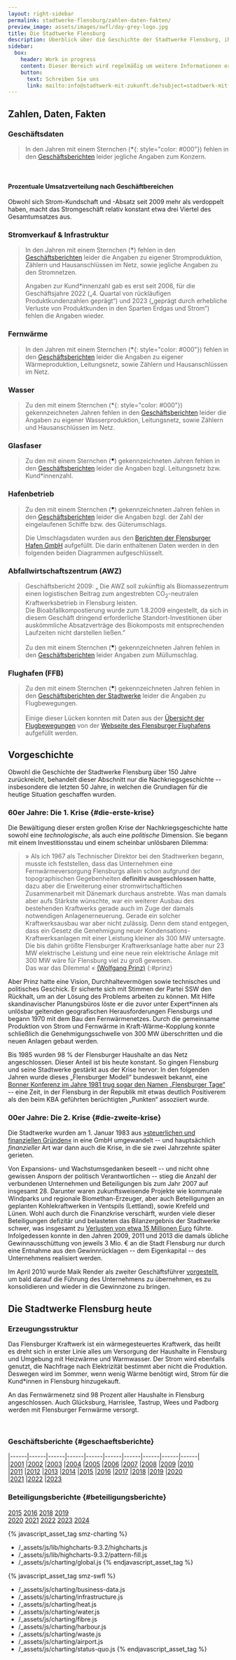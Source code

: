 ```yaml
---
layout: right-sidebar
permalink: stadtwerke-flensburg/zahlen-daten-fakten/
preview_image: assets/images/swfl/day-grey-logo.jpg
title: Die Stadtwerke Flensburg
description: Überblick über die Geschichte der Stadtwerke Flensburg, ihrer Erzeugungsstuktur und wirtschaftlicher Daten der einzelnen Geschäftsbereiche.
sidebar:
  box:
    header: Work in progress
    content: Dieser Bereich wird regelmäßig um weitere Informationen ergänzt. Falls Sie noch offene Fragen haben, schauen Sie doch demnächst noch einmal vorbei oder wenden sich direkt an uns.
    button:
      text: Schreiben Sie uns
      link: mailto:info@stadtwerk-mit-zukunft.de?subject=stadtwerk-mit-zukunft.de
---
```


## Zahlen, Daten, Fakten

### Geschäftsdaten

<div class="row">
  <figure id="umsatz-entwicklung" class="col-6 col-12-wide">
  </figure>
  <figure id="gewinn-entwicklung" class="col-6 col-12-wide">
  </figure>
</div>

> In den Jahren mit einem Sternchen (**\***{: style="color: #000"}) fehlen in den [Geschäftsberichten](#geschaeftsberichte) leider jegliche Angaben zum Konzern.
<br>

<div class="row">
  <figure id="kapitalstruktur" class="col-6 col-12-wide">
  </figure>
  <figure id="gewinnabfuehrung-stadt" class="col-6 col-12-wide">
  </figure>
</div>

#### Prozentuale Umsatzverteilung nach Geschäftbereichen

<div class="row">
  <figure id="umsatz-nach-produkten-verlauf" class="col-8 col-12-wide">
  </figure>
  <div class="col-4 col-12-wide">
    <p>
      Obwohl sich Strom-Kundschaft und -Absatz seit 2009 mehr als verdoppelt haben, macht 
      das Stromgeschäft relativ konstant etwa drei Viertel des Gesamtumsatzes aus.
    </p>
  </div>
</div>

### Stromverkauf & Infrastruktur

<div class="row">
  <figure id="strom" class="col-6 col-12-wide">
  </figure>
  <figure id="stromnetz" class="col-6 col-12-wide">
  </figure>
</div>

<div class="row">
  <figure id="stromabsatz-vs-kundschaft" class="col-6 col-12-wide">
  </figure>
  <blockquote class="col-6 col-12-wide">
    <p>
      In den Jahren mit einem Sternchen (<strong style="font-color: #000">*</strong>) fehlen in den <a href="#geschaeftsberichte">Geschäftsberichten</a> leider die Angaben zu eigener Stromproduktion, Zählern und Hausanschlüssen im Netz, sowie jegliche Angaben zu den Stromnetzen.
    </p>
    <p>
      Angaben zur Kund*innenzahl gab es erst seit 2006, für die Geschäftsjahre 2022 („4. Quartal von rückläufigen Produktkundenzahlen geprägt“) und 2023 („geprägt durch erhebliche Verluste von Produktkunden in den Sparten Erdgas und Strom“) fehlen die Angaben wieder.
    </p>
  </blockquote>
</div>

### Fernwärme

<div class="row">
  <figure id="waermeabsatz" class="col-6 col-12-wide">
  </figure>
  <figure id="waermenetz" class="col-6 col-12-wide">
  </figure>
</div>

> In den Jahren mit einem Sternchen (**\***{: style="color: #000"}) fehlen in den [Geschäftsberichten](#geschaeftsberichte) leider die Angaben zu eigener Wärmeproduktion, Leitungsnetz, sowie Zählern und Hausanschlüssen im Netz.

### Wasser

<div class="row">
  <figure id="wasserabsatz" class="col-6 col-12-wide">
  </figure>
  <figure id="wassernetz" class="col-6 col-12-wide">
  </figure>
</div>

> Zu den mit einem Sternchen (**\***{: style="color: #000"}) gekennzeichneten Jahren fehlen in den [Geschäftsberichten](#geschaeftsberichte) leider die Angaben zu eigener Wasserproduktion, Leitungsnetz, sowie Zählern und Hausanschlüssen im Netz.

### Glasfaser

<div class="row">
  <figure id="glasfaser-chart" class="col-6 col-12-wide">
  </figure>
  <blockquote class="col-6 col-12-wide">
    <p>
      Zu den mit einem Sternchen (<strong style="color: #000">*</strong>) gekennzeichneten Jahren fehlen in den <a href="#geschaeftsberichte">Geschäftsberichten</a> leider die Angaben bzgl. Leitungsnetz bzw. Kund*innenzahl.
    </p>
  </blockquote>
</div>

### Hafenbetrieb

<div class="row">
  <figure id="hafen" class="col-6 col-12-wide">
  </figure>
  <blockquote class="col-6 col-12-wide">
    <p>
      Zu den mit einem Sternchen (<strong style="color: #000">*</strong>) gekennzeichneten Jahren fehlen in den <a href="#geschaeftsberichte">Geschäftsberichten</a> leider die Angaben bzgl. der Zahl der eingelaufenen Schiffe bzw. des Güterumschlags.
    </p>
    <p>
      Die Umschlagsdaten wurden aus den <a href="https://web.archive.org/web/20250505004745/http://www.flensburgerhafen.de/fileadmin/user_upload/Gueterumschlag_von_2004-2024.pdf">Berichten der Flensburger Hafen GmbH</a> aufgefüllt. Die darin enthaltenen Daten werden in den folgenden beiden Diagrammen
      aufgeschlüsselt.
    </p>
  </blockquote>
</div>

<div class="row">
  <figure id="hafen-stadtwerke-kai" class="col-6 col-12-wide"></figure>
  <figure id="hafen-ost" class="col-6 col-12-wide"></figure>
</div>

### Abfallwirtschaftszentrum (AWZ)

<div class="row">
  <figure id="awz-umschlag" class="col-6 col-12-wide">
  </figure>
  <blockquote class="col-6 col-12-wide">
    <p>
      Geschäftsbericht 2009: „ Die AWZ soll zukünftig als Biomassezentrum einen logistischen Beitrag zum angestrebten CO<sub>2</sub>-neutralen Kraftwerksbetrieb in Flensburg leisten.<br>Die Bioabfallkompostierung wurde zum 1.8.2009 eingestellt, da sich in diesem Geschäft dringend erforderliche Standort-Investitionen über auskömmliche Absatzverträge des Biokomposts mit entsprechenden Laufzeiten nicht darstellen ließen.”<br><br>
      Zu den mit einem Sternchen (<strong style="color: #000">*</strong>) gekennzeichneten Jahren fehlen in den <a href="#geschaeftsberichte">Geschäftsberichten</a> leider Angaben zum Müllumschlag.
    </p>
  </blockquote>
</div>

### Flughafen (FFB)

<div class="row">
  <figure id="flugbewegungen" class="col-6 col-12-wide">
  </figure>
  <blockquote class="col-6 col-12-wide">
    <p>
      Zu den mit einem Sternchen (<strong style="color: #000">*</strong>) gekennzeichneten Jahren fehlen in den <a href="#geschaeftsberichte">Geschäftsberichten der Stadtwerke</a> leider die Angaben zu Flugbewegungen.<br><br>
      Einige dieser Lücken konnten mit Daten aus der <a href="https://web.archive.org/web/20220718014307/https://www.flensburger-flughafen.de/images/pdf/Flugbewegungen_ab_2012.pdf">Übersicht der Flugbewegungen</a> von der <a href="https://www.flensburger-flughafen.de">Webseite des Flensburger Flughafens</a> aufgefüllt werden.
    </p>
  </blockquote>
</div>


## Vorgeschichte

Obwohl die Geschichte der Stadtwerke Flensburg über 150 Jahre zurückreicht, behandelt dieser Abschnitt nur die Nachkriegsgeschichte -- insbesondere die letzten 50 Jahre, in welchen die Grundlagen für die heutige Situation geschaffen wurden.

### 60er Jahre: Die 1. Krise {#die-erste-krise}

Die Bewältigung dieser ersten großen Krise der Nachkriegsgeschichte hatte sowohl eine *technologische*, als auch eine *politische* Dimension. Sie begann mit einem Investitionsstau und einem scheinbar unlösbaren Dilemma:

> » Als ich 1967 als Technischer Direktor bei den Stadtwerken begann, musste ich feststellen, dass das Unternehmen eine Fernwärmeversorgung Flensburgs allein schon aufgrund der topographischen Gegebenheiten **definitiv ausgeschlossen hatte**, dazu aber die Erweiterung einer stromwirtschaftlichen Zusammenarbeit mit Dänemark durchaus anstrebte. Was man damals aber aufs Stärkste wünschte, war ein weiterer Ausbau des bestehenden Kraftwerks gerade auch im Zuge der damals notwendigen Anlagenerneuerung. Gerade ein solcher Kraftwerksausbau war aber nicht zulässig. Denn dem stand entgegen, dass ein Gesetz die Genehmigung neuer Kondensations-Kraftwerksanlagen mit einer Leistung kleiner als 300 MW untersagte. Die bis dahin größte Flensburger Kraftwerksanlage hatte aber nur 23 MW elektrische Leistung und eine neue rein elektrische Anlage mit 300 MW wäre für Flensburg viel zu groß gewesen.   
Das war das Dilemma! « [(Wolfgang Prinz)][prinz-interview]
{:#prinz}

Aber Prinz hatte eine Vision, Durchhaltevermögen sowie technisches und politisches Geschick. Er sicherte sich mit Stimmen der Partei SSW den Rückhalt, um an der Lösung des Problems arbeiten zu können. Mit Hilfe skandinavischer Planungsbüros löste er die zuvor unter Expert*innen als unlösbar geltenden geografischen Herausforderungen Flensburgs und begann 1970 mit dem Bau den Fernwärmenetzes. Durch die gemeinsame Produktion von Strom und Fernwärme in Kraft-Wärme-Kopplung konnte schließlich die Genehmigungsschwelle von 300 MW überschritten und die neuen Anlagen gebaut werden. 

Bis 1985 wurden 98 % der Flensburger Haushalte an das Netz angeschlossen. Dieser Anteil ist bis heute konstant. So gingen Flensburg und seine Stadtwerke gestärkt aus der Krise hervor: In den folgenden Jahren wurde dieses „Flensburger Modell“ bundesweit bekannt, eine [Bonner Konferenz im Jahre 1981 trug sogar den Namen „Flensburger Tage“](prinz-spiegel) -- eine Zeit, in der Flensburg in der Republik mit etwas deutlich Positiverem als den beim KBA geführten berüchtigten „Punkten“ assoziiert wurde.

### 00er Jahre: Die 2. Krise {#die-zweite-krise}

Die Stadtwerke wurden am 1. Januar 1983 aus [»steuerlichen und finanziellen Gründen«][umwandlung-gmbh] in eine GmbH umgewandelt -- und hauptsächlich *finanzieller* Art war dann auch die Krise, in die sie zwei Jahrzehnte später gerieten.

Von Expansions- und Wachstumsgedanken beseelt -- und nicht ohne gewissen Ansporn der politisch Verantwortlichen -- stieg die Anzahl der verbundenen Unternehmen und Beteiligungen bis zum Jahr 2007 auf insgesamt 28. Darunter waren zukunftsweisende Projekte wie kommunale Windparks und regionale Biomethan-Erzeuger, aber auch Beteiligungen an geplanten Kohlekraftwerken in Ventspils (Lettland), sowie Krefeld und Lünen. Wohl auch durch die Finanzkrise verschärft, wurden viele dieser Beteiligungen defizitär und belasteten das Bilanzergebnis der Stadtwerke schwer, was insgesamt zu [Verlusten von etwa 15 Millionen Euro][wolfskeil-nicht-entlastet] führte. Infolgedessen konnte in den Jahren 2009, 2011 und 2013 die damals übliche Gewinnausschüttung von jeweils 3 Mio. € an die Stadt Flensburg nur durch eine Entnahme aus den Gewinnrücklagen -- dem Eigenkapital -- des Unternehmens realisiert werden.

Im April 2010 wurde Maik Render als zweiter Geschäftsführer [vorgestellt][introducing-render], um bald darauf die Führung des Unternehmens zu übernehmen, es zu konsolidieren und wieder in die Gewinnzone zu bringen.

## Die Stadtwerke Flensburg heute

### Erzeugungsstruktur

Das Flensburger Kraftwerk ist ein wärmegesteuertes Kraftwerk, das heißt es dreht sich in erster Linie alles um Versorgung der Haushalte in Flensburg und Umgebung mit Heizwärme und Warmwasser. Der Strom wird ebenfalls genutzt, die Nachfrage nach Elektrizität bestimmt aber nicht die Produktion. Deswegen wird im Sommer, wenn wenig Wärme benötigt wird, Strom für die Kund*innen in Flensburg hinzugekauft. 

An das Fernwärmenetz sind 98 Prozent aller Haushalte in Flensburg angeschlossen. Auch Glücksburg, Harrislee, Tastrup, Wees und Padborg werden mit Flensburger Fernwärme versorgt.

<div class="row">
  <figure id="umsatz-nach-produkten" class="col-8 col-12-normal col-12-mobile">
  </figure>
</div>

<br>

### Geschäftsberichte {#geschaeftsberichte}

|------|------|------|------|------|------|------|------|------|------|
|[2001]&nbsp;|[2002]&nbsp;|[2003]&nbsp;|[2004]&nbsp;|[2005]&nbsp;|[2006]&nbsp;|[2007]&nbsp;|[2008]&nbsp;|[2009]&nbsp;|[2010]
|[2011]&nbsp;|[2012]&nbsp;|[2013]&nbsp;|[2014]&nbsp;|[2015]&nbsp;|[2016]&nbsp;|[2017]&nbsp;|[2018]&nbsp;|[2019]&nbsp;|[2020]
|[2021]&nbsp;|[2022]&nbsp;|[2023]

### Beteiligungsberichte {#beteiligungsberichte}

 [2015](https://web.archive.org/web/20240524043813/https://ratsinfo.flensburg.de/sdnetrim/UGhVM0hpd2NXNFdFcExjZSIoYTDT0Kl4DJoBQlX-iX3R1yA3uIPNAxiWsJK02QQO/Beteiligungsbericht_2015.pdf) 
 [2016](https://web.archive.org/web/20240524043710/https://ratsinfo.flensburg.de/sdnetrim/UGhVM0hpd2NXNFdFcExjZeKVxInJDugivHLJbEoScpW7Ny-nBb0yp_VXYmOFUHiT/Beteiligungsbericht_2016.pdf) 
 [2018](https://web.archive.org/web/20240524043235/https://ratsinfo.flensburg.de/sdnetrim/UGhVM0hpd2NXNFdFcExjZbGvfVbLA7UndCMjuw0AoGHrR99hEdcerLvHO4zOoksr/Beteiligungsbericht_2018.pdf) 
 [2019](https://web.archive.org/web/20240524042328/https://ratsinfo.flensburg.de/sdnetrim/UGhVM0hpd2NXNFdFcExjZd2gczc3IDKIhte5DgnpFYUN6WRiJML2inJAXj3SMCrA/Beteiligungsbericht_2019.pdf)  
 [2020](https://web.archive.org/web/20240524042213/https://ratsinfo.flensburg.de/sdnetrim/UGhVM0hpd2NXNFdFcExjZdZdz4SmcIC0f7Kq8_dBuanrzAt3G5zYXRzufxjWrtOO/Beteiligungsbericht_2020.pdf) 
 [2021](https://web.archive.org/web/20240513121605/https://ratsinfo.flensburg.de/sdnetrim/UGhVM0hpd2NXNFdFcExjZeeO4F7DOVyUIqWOOIPtffq1rrRl1k-ORxgYIel0pLR6/Beteiligungsbericht_2021.pdf) 
 [2022](https://web.archive.org/web/20240524042706/https://ratsinfo.flensburg.de/sdnetrim/UGhVM0hpd2NXNFdFcExjZRvmOyT1bh8num0qvXgN4JKP3iq15JVSHHH9Ar4WJMhP/Beteiligungsbericht_2022.pdf) 
 [2023](https://web.archive.org/web/20240524042814/https://ratsinfo.flensburg.de/sdnetrim/UGhVM0hpd2NXNFdFcExjZS-fizcTvazoz0lP9bfqW6MYukSltJwxLcVLggJJRbcj/Beteiligungsbericht_2023.pdf) 
 [2024](https://web.archive.org/web/20240524043145/https://ratsinfo.flensburg.de/sdnetrim/UGhVM0hpd2NXNFdFcExjZXxk5iW9t9hcu5RpXH_VbENdaMQQk4YoFGGlsN_PN3tO/Beteiligungsbericht_2024.pdf)


  [prinz-interview]: https://www.foerde.news/news/vater-der-flensburger-fernwaerme-verstorben.html
  [prinz-spiegel]: https://www.spiegel.de/spiegel/print/d-14326706.html
  [umwandlung-gmbh]: https://www.ulrich-jochimsen.de/files/Monopol_1%2013.pdf
  [fl-atomstromfrei]: https://web.archive.org/web/20210606222838/https://www.stadtwerke-flensburg.de/fileadmin/_migrated/content_uploads/flensburg-atomstromfrei-shz-beilage.pdf
  [introducing-render]: https://web.archive.org/web/20210116150455/https://www.stadtwerke-flensburg.de/unternehmen/news/news/matthias-wolfskeil-stellt-kollegen-beim-4-flensburger-energieforum-vor-maik-render-technischer-ges/?tx_news_pi1%5Bcontroller%5D=News&tx_news_pi1%5Baction%5D=detail&cHash=ea5d1578dbc441a4eebad8b47d3a65cc
  [wolfskeil-nicht-entlastet]: https://www.shz.de/lokales/flensburger-tageblatt/keine-entlastung-fuer-den-ex-chef-id175722.html

  [2023]: https://web.archive.org/web/2/https://www.stadtwerke-flensburg.de/fileadmin/user_upload/PDFs/Geschaeftsbericht_2023/GB2023.pdf
  [2022]: https://web.archive.org/web/20230612005040/https://www.stadtwerke-flensburg.de/fileadmin/user_upload/geschaeftsberichte/2022/230530_GB22_final.pdf
  [2021]: https://web.archive.org/web/20220718014352/https://www.stadtwerke-flensburg.de/fileadmin/user_upload/geschaeftsberichte/2021/stadtwerke-flensburg-geschaeftsbericht-2021.pdf
  [2020]: https://web.archive.org/web/20210606222751/https://www.stadtwerke-flensburg.de/fileadmin/user_upload/pdf/geschaeftsberichte/swfl-geschaeftsbericht-2020.pdf
  [2019]: https://web.archive.org/web/20210606222714/https://www.stadtwerke-flensburg.de/fileadmin/user_upload/pdf/geschaeftsberichte/swfl-geschaeftsbericht-2019.pdf
  [2018]: https://web.archive.org/web/20210129195231/https://www.stadtwerke-flensburg.de/fileadmin/user_upload/pdf/geschaeftsberichte/swfl-geschaeftsbericht-2018.pdf
  [2017]: https://web.archive.org/web/20210129210538/https://www.stadtwerke-flensburg.de/fileadmin/user_upload/pdf/geschaeftsberichte/swfl-geschaeftsbericht-2017.pdf
  [2016]: https://web.archive.org/web/20210130224054/https://www.stadtwerke-flensburg.de/fileadmin/user_upload/pdf/geschaeftsberichte/swfl-geschaeftsbericht-2016.pdf
  [2015]: https://web.archive.org/web/20210606222621/https://www.stadtwerke-flensburg.de/fileadmin/user_upload/pdf/geschaeftsberichte/swfl-geschaeftsbericht-2015.pdf
  [2014]: https://web.archive.org/web/20210606222615/https://www.stadtwerke-flensburg.de/fileadmin/_migrated/content_uploads/swfl-geschaeftsbericht-2014.pdf
  [2013]: https://web.archive.org/web/20210606222429/https://www.stadtwerke-flensburg.de/fileadmin/_migrated/content_uploads/geschaeftsbericht-swfl-2013.pdf
  [2012]: https://web.archive.org/web/20201020052115/https://www.stadtwerke-flensburg.de/fileadmin/_migrated/content_uploads/GB2012_11.pdf
  [2011]: https://web.archive.org/web/20201020063039/https://www.stadtwerke-flensburg.de/fileadmin/_migrated/content_uploads/GB2011_12.pdf
  [2010]: https://web.archive.org/web/20210606222325/https://www.stadtwerke-flensburg.de/fileadmin/_migrated/content_uploads/GB2010_11.pdf
  [2009]: https://web.archive.org/web/20210606222234/https://www.stadtwerke-flensburg.de/fileadmin/_migrated/content_uploads/GB2009_11.pdf
  [2008]: https://web.archive.org/web/20210606222229/https://www.stadtwerke-flensburg.de/fileadmin/_migrated/content_uploads/GB2008_11.pdf
  [2007]: https://web.archive.org/web/20201020063602/https://www.stadtwerke-flensburg.de/fileadmin/_migrated/content_uploads/GB_StwFl_2007_09.pdf
  [2006]: https://web.archive.org/web/20210606222215/https://www.stadtwerke-flensburg.de/fileadmin/_migrated/content_uploads/GB_StwFl_2006_09.pdf
  [2005]: https://web.archive.org/web/20210606222139/https://www.stadtwerke-flensburg.de/fileadmin/_migrated/content_uploads/GB_StwFl_2005_09.pdf
  [2004]: https://web.archive.org/web/20210606222135/https://www.stadtwerke-flensburg.de/fileadmin/_migrated/content_uploads/GB_StwFl_2004_11.pdf
  [2003]: https://web.archive.org/web/20210606222059/https://www.stadtwerke-flensburg.de/fileadmin/_migrated/content_uploads/GB_StwFl_2003_10.pdf
  [2002]: https://web.archive.org/web/20210606222049/https://www.stadtwerke-flensburg.de/fileadmin/_migrated/content_uploads/GB_StwFl_2002_03.pdf
  [2001]: https://web.archive.org/web/20201020064054/https://www.stadtwerke-flensburg.de/fileadmin/_migrated/content_uploads/GB_StwFl_2001_11.pdf

<script>
  window.SWFL = {
    Business: {
      ByProduct: {{ site.data.swfl_business_by_product | jsonify }},
      Results: {{ site.data.swfl_business | jsonify }},
      Electricity: {{ site.data.swfl_overview_electricity | jsonify }},
      Heat: {{ site.data.swfl_overview_heat | jsonify }},
      Water: {{ site.data.swfl_overview_water | jsonify }},
      Fibre: {{ site.data.swfl_overview_fibre | jsonify }},
      Harbour: {{ site.data.swfl_overview_harbour | jsonify }},
      Waste: {{ site.data.swfl_overview_waste | jsonify }},
      Airport: {{ site.data.swfl_overview_airport | jsonify }}
    }
  }
</script>

{% javascript_asset_tag smz-charting %}
- /_assets/js/lib/highcharts-9.3.2/highcharts.js
- /_assets/js/lib/highcharts-9.3.2/pattern-fill.js
- /_assets/js/charting/global.js
{% endjavascript_asset_tag %}    

{% javascript_asset_tag smz-swfl %}
- /_assets/js/charting/business-data.js
- /_assets/js/charting/infrastructure.js
- /_assets/js/charting/heat.js
- /_assets/js/charting/water.js
- /_assets/js/charting/fibre.js
- /_assets/js/charting/harbour.js
- /_assets/js/charting/waste.js
- /_assets/js/charting/airport.js
- /_assets/js/charting/status-quo.js
{% endjavascript_asset_tag %}    
